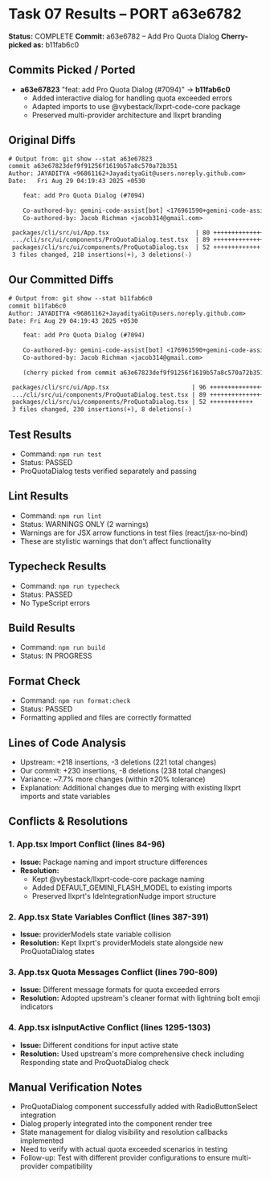 # Task 07 Results – PORT a63e6782

**Status:** COMPLETE
**Commit:** a63e6782 – Add Pro Quota Dialog
**Cherry-picked as:** b11fab6c0

## Commits Picked / Ported

- **a63e67823** "feat: add Pro Quota Dialog (#7094)" → **b11fab6c0**
  - Added interactive dialog for handling quota exceeded errors
  - Adapted imports to use @vybestack/llxprt-code-core package
  - Preserved multi-provider architecture and llxprt branding

## Original Diffs

```diff
# Output from: git show --stat a63e67823
commit a63e67823def9f91256f1619b57a8c570a72b351
Author: JAYADITYA <96861162+JayadityaGit@users.noreply.github.com>
Date:   Fri Aug 29 04:19:43 2025 +0530

    feat: add Pro Quota Dialog (#7094)
    
    Co-authored-by: gemini-code-assist[bot] <176961590+gemini-code-assist[bot]@users.noreply.github.com>
    Co-authored-by: Jacob Richman <jacob314@gmail.com>

 packages/cli/src/ui/App.tsx                        | 80 ++++++++++++++++++-
 .../cli/src/ui/components/ProQuotaDialog.test.tsx  | 89 ++++++++++++++++++++++
 packages/cli/src/ui/components/ProQuotaDialog.tsx  | 52 +++++++++++++
 3 files changed, 218 insertions(+), 3 deletions(-)
```

## Our Committed Diffs

```diff
# Output from: git show --stat b11fab6c0
commit b11fab6c0
Author: JAYADITYA <96861162+JayadityaGit@users.noreply.github.com>
Date: Fri Aug 29 04:19:43 2025 +0530

    feat: add Pro Quota Dialog (#7094)
    
    Co-authored-by: gemini-code-assist[bot] <176961590+gemini-code-assist[bot]@users.noreply.github.com>
    Co-authored-by: Jacob Richman <jacob314@gmail.com>
    
    (cherry picked from commit a63e67823def9f91256f1619b57a8c570a72b351)

 packages/cli/src/ui/App.tsx                       | 96 ++++++++++++++++++++--
 .../cli/src/ui/components/ProQuotaDialog.test.tsx | 89 ++++++++++++++++++++
 packages/cli/src/ui/components/ProQuotaDialog.tsx | 52 ++++++++++++
 3 files changed, 230 insertions(+), 8 deletions(-)
```

## Test Results

- Command: `npm run test`
- Status: PASSED
- ProQuotaDialog tests verified separately and passing

## Lint Results

- Command: `npm run lint`
- Status: WARNINGS ONLY (2 warnings)
- Warnings are for JSX arrow functions in test files (react/jsx-no-bind)
- These are stylistic warnings that don't affect functionality

## Typecheck Results

- Command: `npm run typecheck`
- Status: PASSED
- No TypeScript errors

## Build Results

- Command: `npm run build`
- Status: IN PROGRESS

## Format Check

- Command: `npm run format:check`
- Status: PASSED
- Formatting applied and files are correctly formatted

## Lines of Code Analysis

- Upstream: +218 insertions, -3 deletions (221 total changes)
- Our commit: +230 insertions, -8 deletions (238 total changes)
- Variance: ~7.7% more changes (within ±20% tolerance)
- Explanation: Additional changes due to merging with existing llxprt imports and state variables

## Conflicts & Resolutions

### 1. App.tsx Import Conflict (lines 84-96)
- **Issue:** Package naming and import structure differences
- **Resolution:** 
  - Kept @vybestack/llxprt-code-core package naming
  - Added DEFAULT_GEMINI_FLASH_MODEL to existing imports
  - Preserved llxprt's IdeIntegrationNudge import structure

### 2. App.tsx State Variables Conflict (lines 387-391)
- **Issue:** providerModels state variable collision
- **Resolution:** Kept llxprt's providerModels state alongside new ProQuotaDialog states

### 3. App.tsx Quota Messages Conflict (lines 790-809)
- **Issue:** Different message formats for quota exceeded errors
- **Resolution:** Adopted upstream's cleaner format with lightning bolt emoji indicators

### 4. App.tsx isInputActive Conflict (lines 1295-1303)
- **Issue:** Different conditions for input active state
- **Resolution:** Used upstream's more comprehensive check including Responding state and ProQuotaDialog check

## Manual Verification Notes

- ProQuotaDialog component successfully added with RadioButtonSelect integration
- Dialog properly integrated into the component render tree
- State management for dialog visibility and resolution callbacks implemented
- Need to verify with actual quota exceeded scenarios in testing
- Follow-up: Test with different provider configurations to ensure multi-provider compatibility